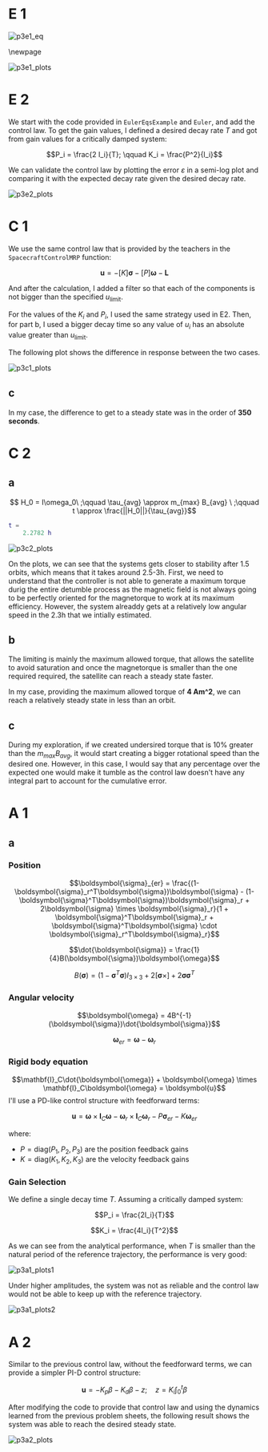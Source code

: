 # E 1

![p3e1_eq](https://github.com/MikoMikarro/SD2910-VT25---Spacecraft-Dynamics/blob/main/problem_sheets/p3e1_equations.png?raw=true)

\newpage 

![p3e1_plots](https://github.com/MikoMikarro/SD2910-VT25---Spacecraft-Dynamics/blob/main/problem_sheets/p3e1_plots.png?raw=true)


# E 2

We start with the code provided in `EulerEqsExample` and `Euler`, and add the control law. To get the gain values, I defined a desired decay rate $T$ and got from gain values for a critically damped system:

$$P_i = \frac{2 I_i}{T}; \qquad K_i = \frac{P^2}{I_i}$$

We can validate the control law by plotting the error $\varepsilon$ in a semi-log plot and comparing it with the expected decay rate given the desired decay rate.

![p3e2_plots](https://github.com/MikoMikarro/SD2910-VT25---Spacecraft-Dynamics/blob/main/problem_sheets/p3e2_plots.png?raw=true)

# C 1

We use the same control law that is provided by the teachers in the `SpacecraftControlMRP` function:

$$ \boldsymbol{u}=-[K]\boldsymbol{\sigma}-[P]\boldsymbol{\omega}-\boldsymbol{L} $$

And after the calculation, I added a filter so that each of the components is not bigger than the specified $u_{\text{limit}}$.

For the values of the $K_i$ and $P_i$, I used the same strategy used in E2. Then, for part b, I used a bigger decay time so any value of $u_i$ has an absolute value greater than $u_{\text{limit}}$.

The following plot shows the difference in response between the two cases.

![p3c1_plots](https://github.com/MikoMikarro/SD2910-VT25---Spacecraft-Dynamics/blob/main/problem_sheets/p3c1_plots.png?raw=true)

## c 

In my case, the difference to get to a steady state was in the order of **350 seconds**.

# C 2

## a

$$ H_0 = I\omega_0\ ;\qquad \tau_{avg} \approx m_{max} B_{avg} \ ;\qquad t \approx \frac{||H_0||}{\tau_{avg}}$$

```matlab
t =
    2.2782 h
```

![p3c2_plots](p3c2_plots.png)

On the plots, we can see that the systems gets closer to stability after 1.5 orbits, which means that it takes around 2.5-3h. First, we need to understand that the controller is not able to generate a maximum torque durig the entire detumble process as the magnetic field is not always going to be perfectly oriented for the magnetorque to work at its maximum efficiency. However, the system alreaddy gets at a relatively low angular speed in the 2.3h that we intially estimated.

## b
The limiting is mainly the maximum allowed torque, that allows the satellite to avoid saturation and once the magnetorque is smaller than the one required required, the satellite can reach a steady state faster.

In my case, providing the maximum allowed torque of **4 Am^2**, we can reach a relatively steady state in less than an orbit.

## c

During my exploration, if we created undersired torque that is 10% greater than the $m_{max} B_{avg}$, it would start creating a bigger rotational speed than the desired one. However, in this case, I would say that any percentage over the expected one would make it tumble as the control law doesn't have any integral part to account for the cumulative error.

# A 1

## a

### Position

$$\boldsymbol{\sigma}_{er} = \frac{(1-\boldsymbol{\sigma}_r^T\boldsymbol{\sigma})\boldsymbol{\sigma} - (1-\boldsymbol{\sigma}^T\boldsymbol{\sigma})\boldsymbol{\sigma}_r + 2\boldsymbol{\sigma} \times \boldsymbol{\sigma}_r}{1 + \boldsymbol{\sigma}^T\boldsymbol{\sigma}_r + \boldsymbol{\sigma}^T\boldsymbol{\sigma} \cdot \boldsymbol{\sigma}_r^T\boldsymbol{\sigma}_r}$$


$$\dot{\boldsymbol{\sigma}} = \frac{1}{4}B(\boldsymbol{\sigma})\boldsymbol{\omega}$$


$$B(\boldsymbol{\sigma}) = (1-\boldsymbol{\sigma}^T\boldsymbol{\sigma})I_{3\times3} + 2[\boldsymbol{\sigma}\times] + 2\boldsymbol{\sigma}\boldsymbol{\sigma}^T$$

### Angular velocity

$$\boldsymbol{\omega} = 4B^{-1}(\boldsymbol{\sigma})\dot{\boldsymbol{\sigma}}$$

$$\boldsymbol{\omega}_{er} = \boldsymbol{\omega} - \boldsymbol{\omega}_r$$

### Rigid body equation

$$\mathbf{I}_C\dot{\boldsymbol{\omega}} + \boldsymbol{\omega} \times \mathbf{I}_C\boldsymbol{\omega} = \boldsymbol{u}$$
I'll use a PD-like control structure with feedforward terms:

$$\boldsymbol{u} = \boldsymbol{\omega} \times \mathbf{I}_C\boldsymbol{\omega} - \boldsymbol{\omega}_r \times \mathbf{I}_C\boldsymbol{\omega}_r - P\boldsymbol{\sigma}_{er} - K\boldsymbol{\omega}_{er}$$


where:
- $P = \text{diag}(P_1, P_2, P_3)$ are the position feedback gains
- $K = \text{diag}(K_1, K_2, K_3)$ are the velocity feedback gains

### Gain Selection

We define a single decay time $T$. Assuming a critically damped system:

$$P_i = \frac{2I_i}{T}$$

$$K_i = \frac{4I_i}{T^2}$$

As we can see from the analytical performance, when $T$ is smaller than the natural period of the reference trajectory, the performance is very good:

![p3a1_plots1](p3a1_plots1.png)

Under higher amplitudes, the system was not as reliable and the control law would not be able to keep up with the reference trajectory.

![p3a1_plots2](p3a1_plots2.png)

# A 2

Similar to the previous control law, without the feedforward terms, we can provide a simpler PI-D control structure:

$$\boldsymbol{u} = -K_p \beta - K_d \beta - z; \quad z = K_i \int_0^t \beta$$

After modifying the code to provide that control law and using the dynamics learned from the previous problem sheets, the following result shows the system was able to reach the desired steady state.

![p3a2_plots](https://github.com/MikoMikarro/SD2910-VT25---Spacecraft-Dynamics/blob/main/problem_sheets/p3a2_plots.png?raw=true)
